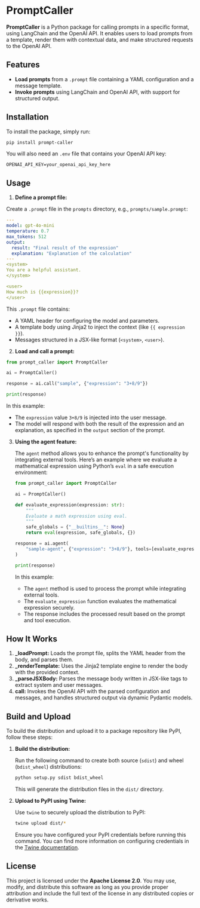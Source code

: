 # PromptCaller

**PromptCaller** is a Python package for calling prompts in a specific format, using LangChain and the OpenAI API. It enables users to load prompts from a template, render them with contextual data, and make structured requests to the OpenAI API.

## Features

- **Load prompts** from a `.prompt` file containing a YAML configuration and a message template.
- **Invoke prompts** using LangChain and OpenAI API, with support for structured output.

## Installation

To install the package, simply run:

```bash
pip install prompt-caller
```

You will also need an `.env` file that contains your OpenAI API key:

```
OPENAI_API_KEY=your_openai_api_key_here
```

## Usage

1. **Define a prompt file:**

Create a `.prompt` file in the `prompts` directory, e.g., `prompts/sample.prompt`:

```yaml
---
model: gpt-4o-mini
temperature: 0.7
max_tokens: 512
output:
  result: "Final result of the expression"
  explanation: "Explanation of the calculation"
---
<system>
You are a helpful assistant.
</system>

<user>
How much is {{expression}}?
</user>
```

This `.prompt` file contains:

- A YAML header for configuring the model and parameters.
- A template body using Jinja2 to inject the context (like `{{ expression }}`).
- Messages structured in a JSX-like format (`<system>`, `<user>`).

2. **Load and call a prompt:**

```python
from prompt_caller import PromptCaller

ai = PromptCaller()

response = ai.call("sample", {"expression": "3+8/9"})

print(response)
```

In this example:

- The `expression` value `3+8/9` is injected into the user message.
- The model will respond with both the result of the expression and an explanation, as specified in the `output` section of the prompt.

3. **Using the agent feature:**  

   The `agent` method allows you to enhance the prompt's functionality by integrating external tools. Here’s an example where we evaluate a mathematical expression using Python’s `eval` in a safe execution environment:

   ```python
   from prompt_caller import PromptCaller

   ai = PromptCaller()

   def evaluate_expression(expression: str):
       """
       Evaluate a math expression using eval.
       """
       safe_globals = {"__builtins__": None}
       return eval(expression, safe_globals, {})

   response = ai.agent(
       "sample-agent", {"expression": "3+8/9"}, tools=[evaluate_expression]
   )

   print(response)
   ```

   In this example:

   - The `agent` method is used to process the prompt while integrating external tools.
   - The `evaluate_expression` function evaluates the mathematical expression securely.
   - The response includes the processed result based on the prompt and tool execution.
   

## How It Works

1. **\_loadPrompt:** Loads the prompt file, splits the YAML header from the body, and parses them.
2. **\_renderTemplate:** Uses the Jinja2 template engine to render the body with the provided context.
3. **\_parseJSXBody:** Parses the message body written in JSX-like tags to extract system and user messages.
4. **call:** Invokes the OpenAI API with the parsed configuration and messages, and handles structured output via dynamic Pydantic models.

## Build and Upload

To build the distribution and upload it to a package repository like PyPI, follow these steps:

1. **Build the distribution:**

   Run the following command to create both source (`sdist`) and wheel (`bdist_wheel`) distributions:

   ```bash
   python setup.py sdist bdist_wheel
   ```

   This will generate the distribution files in the `dist/` directory.

2. **Upload to PyPI using Twine:**

   Use `twine` to securely upload the distribution to PyPI:

   ```bash
   twine upload dist/*
   ```

   Ensure you have configured your PyPI credentials before running this command. You can find more information on configuring credentials in the [Twine documentation](https://twine.readthedocs.io/).

## License

This project is licensed under the **Apache License 2.0**. You may use, modify, and distribute this software as long as you provide proper attribution and include the full text of the license in any distributed copies or derivative works.
